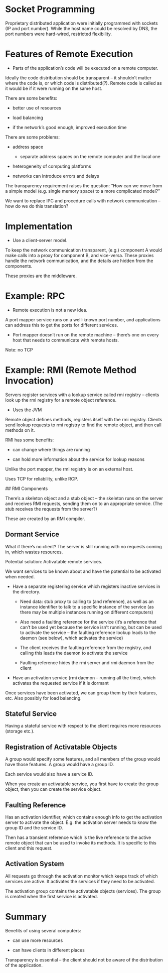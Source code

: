 # Socket Programming

Proprietary distributed application were initially programmed with sockets (IP and port number). While the host name could be resolved by DNS, the port numbers were hard-wired, restricted flexibility.

# Features of Remote Execution

* Parts of the application’s code will be executed on a remote computer.

Ideally the code distribution should be transparent – it shouldn’t matter where the code is, or which code is distributed(?). Remote code is called as it would be if it were running on the same host.

There are some benefits:

* better use of resources

* load balancing

* if the network’s good enough, improved execution time

There are some problems:

* address space

    * separate address spaces on the remote computer and the local one

* heterogeneity of computing platforms

* networks can introduce errors and delays

The transparency requirement raises the question: “How can we move from a simple model (e.g. single memory space) to a more complicated model?”

We want to replace IPC and procedure calls with network communication – how do we do this translation?

# Implementation

* Use a client-server model.

To keep the network communication transparent, (e.g.) component A would make calls into a proxy for component B, and vice-versa. These proxies handle the network communication, and the details are hidden from the components.

These proxies are the middleware.

# Example: RPC

* Remote execution is not a new idea.

A port mapper service runs on a well-known port number, and applications can address this to get the ports for different services.

* Port mapper doesn’t run on the remote machine – there’s one on every host that needs to communicate with remote hosts.

Note: no TCP

# Example: RMI (Remote Method Invocation)

Servers register services with a lookup service called rmi registry – clients look up the rmi registry for a remote object reference.

* Uses the JVM

Remote object defines methods, registers itself with the rmi registry. Clients send lookup requests to rmi registry to find the remote object, and then call methods on it.

RMI has some benefits:

* can change where things are running

* can hold more information about the service for lookup reasons

Unlike the port mapper, the rmi registry is on an external host.

Uses TCP for reliability, unlike RCP.

## RMI Components

There’s a skeleton object and a stub object – the skeleton runs on the server and receives RMI requests, sending them on to an appropriate service. (The stub receives the requests from the server?)

These are created by an RMI compiler.

## Dormant Service

What if there’s no client? The server is still running with no requests coming in, which wastes resources.

Potential solution: Activatable remote services.

We want services to be known about and have the potential to be activated when needed.

* Have a separate registering service which registers inactive services in the directory.

    * Need data: stub proxy to calling to (and reference), as well as an instance identifier to talk to a specific instance of the service (as there may be multiple instances running on different computers)

    * Also need a faulting reference for the service (it’s a reference that can’t be used yet because the service isn’t running, but can be used to activate the service – the faulting reference lookup leads to the daemon (see below), which activates the service)

    * The client receives the faulting reference from the registry, and calling this leads the daemon to activate the service

    * Faulting reference hides the rmi server and rmi daemon from the client

* Have an activation service (rmi daemon – running all the time), which activates the requested service if it is dormant

Once services have been activated, we can group them by their features, etc. Also possibly for load balancing.

## Stateful Service

Having a stateful service with respect to the client requires more resources (storage etc.).

## Registration of Activatable Objects

A group would specify some features, and all members of the group would have those features. A group would have a group ID.

Each service would also have a service ID.

When you create an activatable service, you first have to create the group object, then you can create the service object.

## Faulting Reference

Has an activation identifier, which contains enough info to get the activation server to activate the object. E.g. the activation server needs to know the group ID and the service ID.

Then has a transient reference which is the live reference to the active remote object that can be used to invoke its methods. It is specific to this client and this request.

## Activation System

All requests go through the activation monitor which keeps track of which services are active. It activates the services if they need to be activated.

The activation group contains the activatable objects (services). The group is created when the first service is activated.

# Summary

Benefits of using several computers:

* can use more resources

* can have clients in different places

Transparency is essential – the client should not be aware of the distribution of the application.
